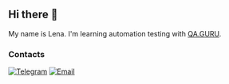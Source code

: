 ## **Hi there** 👋
My name is Lena. I'm learning automation testing with [QA.GURU](https://github.com/qa-guru).

### Contacts
[![Telegram](images/telegram_icon.png)](https://t.me/bodrenok) [![Email](images/gmail_icon.png)](mailto:lena.bodrenok@gmail.com)







 








<!--
**lenabodrenok/lenabodrenok** is a ✨ _special_ ✨ repository because its `README.md` (this file) appears on your GitHub profile.

Here are some ideas to get you started:

- 🔭 I’m currently working on ...
- 🌱 I’m currently learning ...
- 👯 I’m looking to collaborate on ...
- 🤔 I’m looking for help with ...
- 💬 Ask me about ...
- 📫 How to reach me: ...
- 😄 Pronouns: ...
- ⚡ Fun fact: ...
-->

